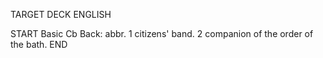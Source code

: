 TARGET DECK
ENGLISH

START
Basic
Cb
Back: abbr. 1 citizens' band. 2 companion of the order of the bath.
END
